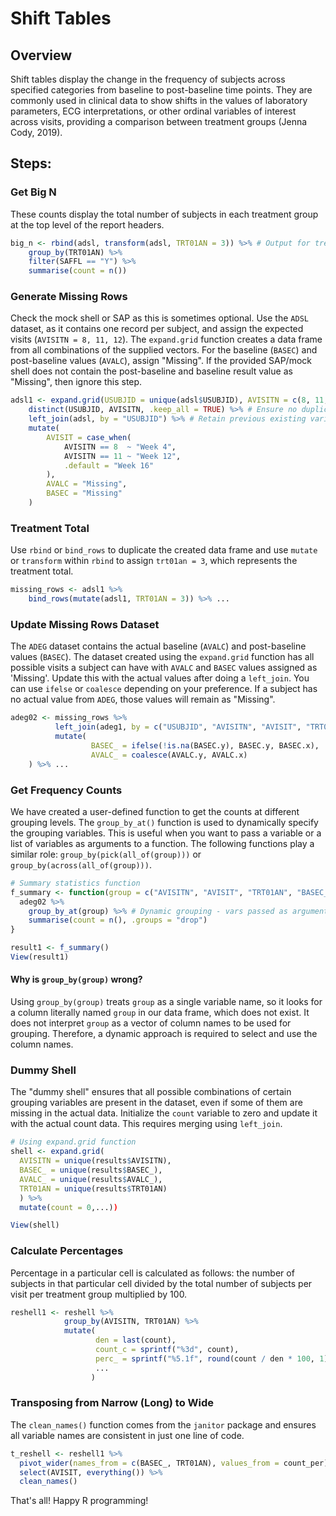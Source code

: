 # Shift Tables

## Overview
Shift tables display the change in the frequency of subjects across specified categories from baseline to post-baseline time points. They are commonly used in clinical data to show shifts in the values of laboratory parameters, ECG interpretations, or other ordinal variables of interest across visits, providing a comparison between treatment groups (Jenna Cody, 2019).
## Steps:

### Get Big N

These counts display the total number of subjects in each treatment group at the top level of the report headers.
```r
big_n <- rbind(adsl, transform(adsl, TRT01AN = 3)) %>% # Output for treatment Total
    group_by(TRT01AN) %>% 
    filter(SAFFL == "Y") %>%
    summarise(count = n())
```

### Generate Missing Rows

Check the mock shell or SAP as this is sometimes optional. Use the `ADSL` dataset, as it contains one record per subject, and assign the expected visits (`AVISITN = 8, 11, 12`). The `expand.grid` function creates a data frame from all combinations of the supplied vectors. For the baseline (`BASEC`) and post-baseline values (`AVALC`), assign "Missing". If the provided SAP/mock shell does not contain the post-baseline and baseline result value as "Missing", then ignore this step.
```r
adsl1 <- expand.grid(USUBJID = unique(adsl$USUBJID), AVISITN = c(8, 11, 12)) %>%
    distinct(USUBJID, AVISITN, .keep_all = TRUE) %>% # Ensure no duplicates
    left_join(adsl, by = "USUBJID") %>% # Retain previous existing variables
    mutate(
        AVISIT = case_when(
            AVISITN == 8  ~ "Week 4",
            AVISITN == 11 ~ "Week 12",
            .default = "Week 16"
        ),
        AVALC = "Missing",
        BASEC = "Missing"
    )
```

### Treatment Total

Use `rbind` or `bind_rows` to duplicate the created data frame and use `mutate` or `transform` within `rbind` to assign `trt01an = 3`, which represents the treatment total.

```          R
missing_rows <- adsl1 %>%
    bind_rows(mutate(adsl1, TRT01AN = 3)) %>% ...
 ```


### Update Missing Rows Dataset

The `ADEG` dataset contains the actual baseline (`AVALC`) and post-baseline values (`BASEC`). The dataset created using the `expand.grid` function has all possible visits a subject can have with `AVALC` and `BASEC` values assigned as 'Missing'. Update this with the actual values after doing a `left_join`. You can use `ifelse` or `coalesce` depending on your preference. If a subject has no actual value from `ADEG`, those values will remain as "Missing".

```r
adeg02 <- missing_rows %>% 
          left_join(adeg1, by = c("USUBJID", "AVISITN", "AVISIT", "TRT01AN")) %>%
          mutate(
                  BASEC_ = ifelse(!is.na(BASEC.y), BASEC.y, BASEC.x),
                  AVALC_ = coalesce(AVALC.y, AVALC.x)
    ) %>% ...

```

### Get Frequency Counts

We have created a user-defined function to get the counts at different grouping levels. The `group_by_at()` function is used to dynamically specify the grouping variables. This is useful when you want to pass a variable or a list of variables as arguments to a function. The following functions play a similar role: `group_by(pick(all_of(group)))` or `group_by(across(all_of(group)))`.

```r
# Summary statistics function
f_summary <- function(group = c("AVISITN", "AVISIT", "TRT01AN", "BASEC_", "AVALC_")) {
  adeg02 %>%
    group_by_at(group) %>% # Dynamic grouping - vars passed as arguments to a function
    summarise(count = n(), .groups = "drop")
}

result1 <- f_summary()
View(result1)
```
#### Why is `group_by(group)` wrong?

Using `group_by(group)` treats `group` as a single variable name, so it looks for a column literally named `group` in our data frame, which does not exist. It does not interpret `group` as a vector of column names to be used for grouping. Therefore, a dynamic approach is required to select and use the column names.

### Dummy Shell

The "dummy shell" ensures that all possible combinations of certain grouping variables are present in the dataset, even if some of them are missing in the actual data. Initialize the `count` variable to zero and update it with the actual count data. This requires merging using `left_join`.

```r
# Using expand.grid function
shell <- expand.grid(
  AVISITN = unique(results$AVISITN),
  BASEC_ = unique(results$BASEC_),
  AVALC_ = unique(results$AVALC_),
  TRT01AN = unique(results$TRT01AN)
  ) %>%
  mutate(count = 0,...))

View(shell)
```
### Calculate Percentages

Percentage in a particular cell is calculated as follows: the number of subjects in that particular cell divided by the total number of subjects per visit per treatment group multiplied by 100.

```r
reshell1 <- reshell %>% 
            group_by(AVISITN, TRT01AN) %>%
            mutate(
                   den = last(count),
                   count_c = sprintf("%3d", count),
                   perc_ = sprintf("%5.1f", round(count / den * 100, 1)),
                   ...
                  )   
```

### Transposing from Narrow (Long) to Wide

The `clean_names()` function comes from the `janitor` package and ensures all variable names are consistent in just one line of code.

```r
t_reshell <- reshell1 %>%
  pivot_wider(names_from = c(BASEC_, TRT01AN), values_from = count_per) %>%
  select(AVISIT, everything()) %>%
  clean_names()
```
That's all! Happy R programming!
